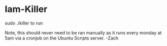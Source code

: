 # Iam-Killer

sudo ./killer to run

Note, this should never need to be ran manually as it runs every monday at 5am via a cronjob on the Ubuntu Scripts server. -Zach
